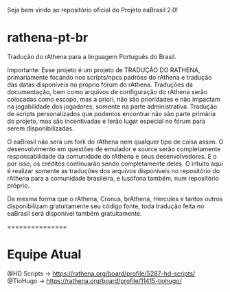 Seja bem vindo ao repositório oficial do Projeto eaBrasil 2.0!

# rathena-pt-br
Tradução do rAthena para a linguagem Português do Brasil.

Importante: Esse projeto é um projeto de TRADUÇÃO DO RATHENA, primariamente focando nos scripts/npcs padrões do rAthena e tradução das datas disponíveis no próprio fórum do rAthena.
Traduções da documentação, bem como arquivos de configuração do rAthena serão colocadas como escopo, mas a priori, não são prioridades e não impactam na jogabilidade dos jogadores, somente na parte administrativa.
Tradução de scripts personalizados que podemos encontrar não são parte primária do projeto, mas são incentivadas e terão lugar especial no fórum para serem disponibilizadas.

O eaBrasil não será um fork do rAthena nem qualquer tipo de coisa assim.
O desenvolvimento em questões de emulador e source serão completamente responsabilidade da comunidade do rAthena e seus desenvolvedores.
E o por isso, os créditos continuarão sendo completamente deles. O intuito aqui é realizar somente as traduções dos arquivos disponiveis no repositório do rAthena para a comunidade brasileira, e lusófona também, num repositório próprio.

Da mesma forma que o rAthena, Cronus, brAthena, Hercules e tantos outros disponibilizam gratuitamente seu código fonte, toda tradução feita no eaBrasil será disponível também gratuitamente.

===============

# Equipe Atual

@HD Scripts -> https://rathena.org/board/profile/5287-hd-scripts/
@TioHugo -> https://rathena.org/board/profile/11415-tiohugo/
